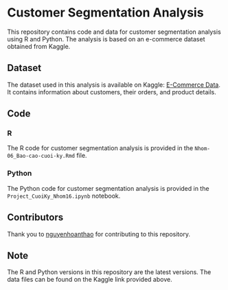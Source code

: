# Customer Segmentation Analysis

This repository contains code and data for customer segmentation analysis using R and Python. The analysis is based on an e-commerce dataset obtained from Kaggle.

## Dataset

The dataset used in this analysis is available on Kaggle: [E-Commerce Data](https://www.kaggle.com/datasets/carrie1/ecommerce-data). It contains information about customers, their orders, and product details.

## Code

### R

The R code for customer segmentation analysis is provided in the `Nhom-06_Bao-cao-cuoi-ky.Rmd` file.

### Python

The Python code for customer segmentation analysis is provided in the `Project_CuoiKy_Nhom16.ipynb` notebook.

## Contributors

Thank you to [nguyenhoanthao](https://github.com/nguyenhoanthao) for contributing to this repository.

## Note

The R and Python versions in this repository are the latest versions. The data files can be found on the Kaggle link provided above.
